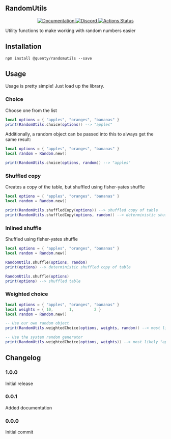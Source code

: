 ## RandomUtils
<div align="center">
  <a href="http://quenty.github.io/api/">
    <img src="https://img.shields.io/badge/docs-website-green.svg" alt="Documentation" />
  </a>
  <a href="https://discord.gg/mhtGUS8">
    <img src="https://img.shields.io/badge/discord-nevermore-blue.svg" alt="Discord" />
  </a>
  <a href="https://github.com/Quenty/NevermoreEngine/actions">
    <img src="https://github.com/Quenty/NevermoreEngine/workflows/lint/badge.svg" alt="Actions Status" />
  </a>
</div>

Utility functions to make working with random numbers easier

## Installation
```
npm install @quenty/randomutils --save
```

## Usage
Usage is pretty simple! Just load up the library.

### Choice
Choose one from the list

```lua
local options = { "apples", "oranges", "bananas" }
print(RandomUtils.choice(options)) --> "apples"
```

Additionally, a random object can be passed into this to always get the same result:

```lua
local options = { "apples", "oranges", "bananas" }
local random = Random.new()

print(RandomUtils.choice(options, random)) --> "apples"
```

### Shuffled copy
Creates a copy of the table, but shuffled using fisher-yates shuffle

```lua
local options = { "apples", "oranges", "bananas" }
local random = Random.new()

print(RandomUtils.shuffledCopy(options)) --> shuffled copy of table
print(RandomUtils.shuffledCopy(options, random)) --> deterministic shuffled copy of table
```



### Inlined shuffle
Shuffled using fisher-yates shuffle

```lua
local options = { "apples", "oranges", "bananas" }
local random = Random.new()

RandomUtils.shuffle(options, random)
print(options) --> deterministic shuffled copy of table

RandomUtils.shuffle(options)
print(options) --> shuffled table
```

### Weighted choice
```lua
local options = { "apples", "oranges", "bananas" }
local weights = { 10,       1,         2 }
local random = Random.new()

-- Use our own random object
print(RandomUtils.weightedChoice(options, weights, random)) --> most likely "apples"

-- Use the system random generator
print(RandomUtils.weightedChoice(options, weights)) --> most likely "apples"
```

## Changelog

### 1.0.0
Initial release

### 0.0.1
Added documentation

### 0.0.0
Initial commit